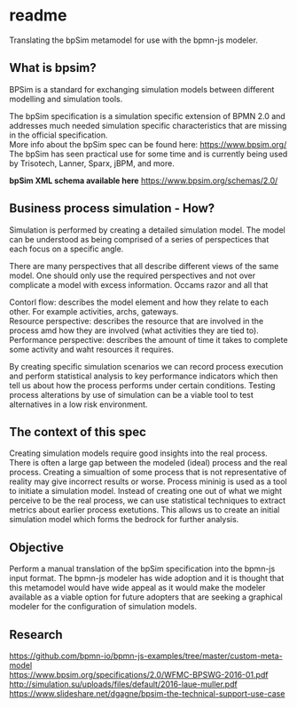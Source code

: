 # readme

Translating the bpSim metamodel for use with the bpmn-js modeler.

 

## What is bpsim?

BPSim is a standard for exchanging simulation models between different modelling and simulation tools.

The bpSim specification is a simulation specific extension of BPMN 2.0 and addresses much needed simulation specific characteristics that are missing in the official specification.  
More info about the bpSim spec can be found here: https://www.bpsim.org/  
The bpSim has seen practical use for some time and is currently being used by Trisotech, Lanner, Sparx, jBPM, and more.  

**bpSim XML schema available here** https://www.bpsim.org/schemas/2.0/  


## Business process simulation - How?
Simulation is performed by creating a detailed simulation model. The model can be understood as being comprised of a series of perspectices that each focus on a specific angle.  

There are many perspectives that all describe different views of the same model. One should only use the required perspectives and not over complicate a model with excess information. Occams razor and all that 

Contorl flow: describes the model element and how they relate to each other. For example activities, archs, gateways.  
Resource perspective: describes the resource that are involved in the process amd how they are involved (what activities they are tied to).   
Performance perspective: describes the amount of time it takes to complete some activity and waht resources it requires.  

By creating specific simulation scenarios we can record process execution and perform statistical analysis to key performance indicators which then tell us about how the process performs under certain conditions. 
Testing process alterations by use of simulation can be a viable tool to test alternatives in a low risk environment. 

## The context of this spec
Creating simulation models require good insights into the real process. There is often a large gap between the modeled (ideal) process and the real process. Creating a simualtion of some process that is not representative of reality may give incorrect results or worse.
Process mininig is used as a tool to initiate a simulation model. Instead of creating one out of what we might perceive to be the real process, we can use statistical techniques to extract metrics about earlier process exetutions. This allows us to create an initial simulation model which forms the bedrock for further analysis.

## Objective
Perform a manual translation of the bpSim specification into the bpmn-js input format. The bpmn-js modeler has wide adoption and it is thought that this metamodel would have wide appeal as it would make the modeler available as a viable option for future adopters that are seeking a graphical modeler for the configuration of simulation models.

## Research
https://github.com/bpmn-io/bpmn-js-examples/tree/master/custom-meta-model  
https://www.bpsim.org/specifications/2.0/WFMC-BPSWG-2016-01.pdf  
http://simulation.su/uploads/files/default/2016-laue-muller.pdf  
https://www.slideshare.net/dgagne/bpsim-the-technical-support-use-case  
